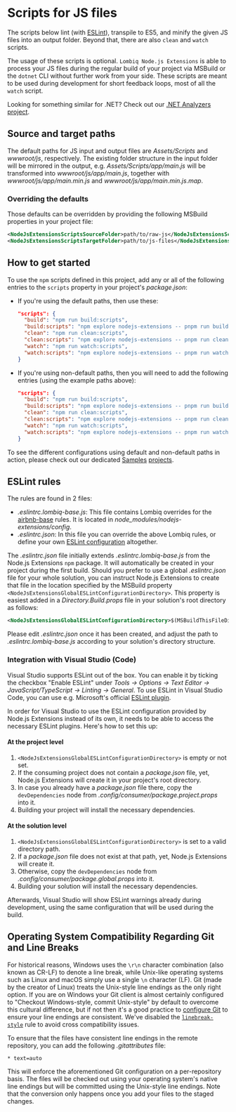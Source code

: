 # Scripts for JS files



The scripts below lint (with [ESLint](https://eslint.org/)), transpile to ES5, and minify the given JS files into an output folder. Beyond that, there are also `clean` and `watch` scripts.

The usage of these scripts is optional. `Lombiq Node.js Extensions` is able to process your JS files during the regular build of your project via MSBuild or the `dotnet` CLI without further work from your side. These scripts are meant to be used during development for short feedback loops, most of all the `watch` script.

Looking for something similar for .NET? Check out our [.NET Analyzers project](https://github.com/Lombiq/.NET-Analyzers).


## Source and target paths

The default paths for JS input and output files are *Assets/Scripts* and *wwwroot/js*, respectively. The existing folder structure in the input folder will be mirrored in the output, e.g. *Assets/Scripts/app/main.js* will be transformed into *wwwroot/js/app/main.js*, together with *wwwroot/js/app/main.min.js* and *wwwroot/js/app/main.min.js.map*.

### Overriding the defaults

Those defaults can be overridden by providing the following MSBuild properties in your project file:

```xml
<NodeJsExtensionsScriptsSourceFolder>path/to/raw-js</NodeJsExtensionsScriptsSourceFolder>
<NodeJsExtensionsScriptsTargetFolder>path/to/js-files</NodeJsExtensionsScriptsTargetFolder>
```


## How to get started

To use the `npm` scripts defined in this project, add any or all of the following entries to the `scripts` property in your project's *package.json*:

- If you're using the default paths, then use these:

  ```json
  "scripts": {
    "build": "npm run build:scripts",
    "build:scripts": "npm explore nodejs-extensions -- pnpm run build:scripts",
    "clean": "npm run clean:scripts",
    "clean:scripts": "npm explore nodejs-extensions -- pnpm run clean:scripts",
    "watch": "npm run watch:scripts",
    "watch:scripts": "npm explore nodejs-extensions -- pnpm run watch:scripts"
  }
  ```

- If you're using non-default paths, then you will need to add the following entries (using the example paths above):

  ```json
  "scripts": {
    "build": "npm run build:scripts",
    "build:scripts": "npm explore nodejs-extensions -- pnpm run build:scripts --source=path/to/raw-js --target=path/to/js-files",
    "clean": "npm run clean:scripts",
    "clean:scripts": "npm explore nodejs-extensions -- pnpm run clean:scripts --target=path/to/js-files",
    "watch": "npm run watch:scripts",
    "watch:scripts": "npm explore nodejs-extensions -- pnpm run watch:scripts --source=path/to/raw-js --target=path/to/js-files"
  }
  ```

To see the different configurations using default and non-default paths in action, please check out our dedicated [Samples](../../Lombiq.NodeJs.Extensions.Samples/Readme.md) [projects](../../Lombiq.NodeJs.Extensions.Samples.NuGet/Readme.md).


## ESLint rules

The rules are found in 2 files:
- *.eslintrc.lombiq-base.js*: This file contains Lombiq overrides for the [airbnb-base](https://www.npmjs.com/package/eslint-config-airbnb-base) rules. It is located in *node_modules/nodejs-extensions/config*.
- *.eslintrc.json*: In this file you can override the above Lombiq rules, or define your own [ESLint configuration](https://eslint.org/docs/user-guide/configuring/configuration-files) altogether.

The *.eslintrc.json* file initially extends *.eslintrc.lombiq-base.js* from the Node.js Extensions `npm` package. It will automatically be created in your project during the first build. Should you prefer to use a global *.eslintrc.json* file for your whole solution, you can instruct Node.js Extensions to create that file in the location specified by the MSBuild property `<NodeJsExtensionsGlobalESLintConfigurationDirectory>`. This property is easiest added in a *Directory.Build.props* file in your solution's root directory as follows:

```xml
<NodeJsExtensionsGlobalESLintConfigurationDirectory>$(MSBuildThisFileDirectory)</NodeJsExtensionsGlobalESLintConfigurationDirectory>
```

Please edit *.eslintrc.json* once it has been created, and adjust the path to *.eslintrc.lombiq-base.js* according to your solution's directory structure.

### Integration with Visual Studio (Code)

Visual Studio supports ESLint out of the box. You can enable it by ticking the checkbox "Enable ESLint" under *Tools → Options → Text Editor → JavaScript/TypeScript → Linting → General*. To use ESLint in Visual Studio Code, you can use e.g. Microsoft's official [ESLint plugin](https://marketplace.visualstudio.com/items?itemName=dbaeumer.vscode-eslint).

In order for Visual Studio to use the ESLint configuration provided by Node.js Extensions instead of its own, it needs to be able to access the necessary ESLint plugins. Here's how to set this up:

#### At the project level

1. `<NodeJsExtensionsGlobalESLintConfigurationDirectory>` is empty or not set.
2. If the consuming project does not contain a *package.json* file, yet, Node.js Extensions will create it in your project's root directory.
3. In case you already have a *package.json* file there, copy the `devDependencies` node from *.config/consumer/package.project.props* into it.
4. Building your project will install the necessary dependencies.

#### At the solution level

1. `<NodeJsExtensionsGlobalESLintConfigurationDirectory>` is set to a valid directory path.
2. If a *package.json* file does not exist at that path, yet, Node.js Extensions will create it.
3. Otherwise, copy the `devDependencies` node from *.config/consumer/package.global.props* into it.
4. Building your solution will install the necessary dependencies.

Afterwards, Visual Studio will show ESLint warnings already during development, using the same configuration that will be used during the build.


## Operating System Compatibility Regarding Git and Line Breaks

For historical reasons, Windows uses the `\r\n` character combination (also known as CR-LF) to denote a line break, while Unix-like operating systems such as Linux and macOS simply use a single `\n` character (LF). Git (made by the creator of Linux) treats the Unix-style line endings as the only right option. If you are on Windows your Git client is almost certainly configured to "Checkout Windows-style, commit Unix-style" by default to overcome this cultural difference, but if not then it's a good practice to [configure Git](https://git-scm.com/book/en/v2/Customizing-Git-Git-Configuration#_formatting_and_whitespace) to ensure your line endings are consistent. We've disabled the [`linebreak-style`](https://eslint.org/docs/rules/linebreak-style) rule to avoid cross compatibility issues.

To ensure that the files have consistent line endings in the remote repository, you can add the following *.gitattributes* file:

```
* text=auto
```

This will enforce the aforementioned Git configuration on a per-repository basis. The files will be checked out using your operating system's native line endings but will be committed using the Unix-style line endings. Note that the conversion only happens once you add your files to the staged changes.
